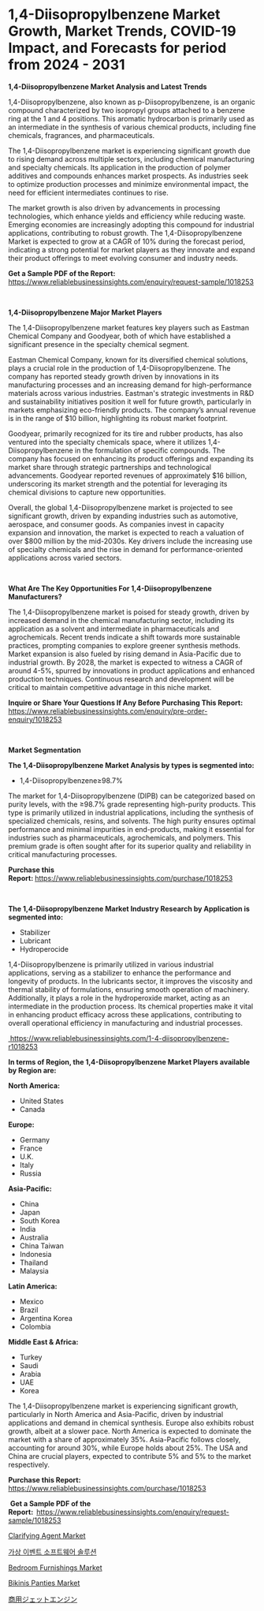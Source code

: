 <p><h1>1,4-Diisopropylbenzene Market Growth, Market Trends, COVID-19 Impact, and Forecasts for period from 2024 - 2031</h1></p><p><strong>1,4-Diisopropylbenzene Market Analysis and Latest Trends</strong></p>
<p><p>1,4-Diisopropylbenzene, also known as p-Diisopropylbenzene, is an organic compound characterized by two isopropyl groups attached to a benzene ring at the 1 and 4 positions. This aromatic hydrocarbon is primarily used as an intermediate in the synthesis of various chemical products, including fine chemicals, fragrances, and pharmaceuticals. </p><p>The 1,4-Diisopropylbenzene market is experiencing significant growth due to rising demand across multiple sectors, including chemical manufacturing and specialty chemicals. Its application in the production of polymer additives and compounds enhances market prospects. As industries seek to optimize production processes and minimize environmental impact, the need for efficient intermediates continues to rise. </p><p>The market growth is also driven by advancements in processing technologies, which enhance yields and efficiency while reducing waste. Emerging economies are increasingly adopting this compound for industrial applications, contributing to robust growth. The 1,4-Diisopropylbenzene Market is expected to grow at a CAGR of 10% during the forecast period, indicating a strong potential for market players as they innovate and expand their product offerings to meet evolving consumer and industry needs.</p></p>
<p><strong>Get a Sample PDF of the Report:&nbsp;</strong> <a href="https://www.reliablebusinessinsights.com/enquiry/request-sample/1018253">https://www.reliablebusinessinsights.com/enquiry/request-sample/1018253</a></p>
<p>&nbsp;</p>
<p><strong>1,4-Diisopropylbenzene Major Market Players</strong></p>
<p><p>The 1,4-Diisopropylbenzene market features key players such as Eastman Chemical Company and Goodyear, both of which have established a significant presence in the specialty chemical segment.</p><p>Eastman Chemical Company, known for its diversified chemical solutions, plays a crucial role in the production of 1,4-Diisopropylbenzene. The company has reported steady growth driven by innovations in its manufacturing processes and an increasing demand for high-performance materials across various industries. Eastman's strategic investments in R&D and sustainability initiatives position it well for future growth, particularly in markets emphasizing eco-friendly products. The company’s annual revenue is in the range of $10 billion, highlighting its robust market footprint.</p><p>Goodyear, primarily recognized for its tire and rubber products, has also ventured into the specialty chemicals space, where it utilizes 1,4-Diisopropylbenzene in the formulation of specific compounds. The company has focused on enhancing its product offerings and expanding its market share through strategic partnerships and technological advancements. Goodyear reported revenues of approximately $16 billion, underscoring its market strength and the potential for leveraging its chemical divisions to capture new opportunities.</p><p>Overall, the global 1,4-Diisopropylbenzene market is projected to see significant growth, driven by expanding industries such as automotive, aerospace, and consumer goods. As companies invest in capacity expansion and innovation, the market is expected to reach a valuation of over $800 million by the mid-2030s. Key drivers include the increasing use of specialty chemicals and the rise in demand for performance-oriented applications across varied sectors.</p></p>
<p>&nbsp;</p>
<p><strong>What Are The Key Opportunities For 1,4-Diisopropylbenzene Manufacturers?</strong></p>
<p><p>The 1,4-Diisopropylbenzene market is poised for steady growth, driven by increased demand in the chemical manufacturing sector, including its application as a solvent and intermediate in pharmaceuticals and agrochemicals. Recent trends indicate a shift towards more sustainable practices, prompting companies to explore greener synthesis methods. Market expansion is also fueled by rising demand in Asia-Pacific due to industrial growth. By 2028, the market is expected to witness a CAGR of around 4-5%, spurred by innovations in product applications and enhanced production techniques. Continuous research and development will be critical to maintain competitive advantage in this niche market.</p></p>
<p><strong>Inquire or Share Your Questions If Any Before Purchasing This Report:</strong> <a href="https://www.reliablebusinessinsights.com/enquiry/pre-order-enquiry/1018253">https://www.reliablebusinessinsights.com/enquiry/pre-order-enquiry/1018253</a></p>
<p>&nbsp;</p>
<p><strong>Market Segmentation</strong></p>
<p><strong>The 1,4-Diisopropylbenzene Market Analysis by types is segmented into:</strong></p>
<p><ul><li>1,4-Diisopropylbenzene≥98.7%</li></ul></p>
<p><p>The market for 1,4-Diisopropylbenzene (DIPB) can be categorized based on purity levels, with the ≥98.7% grade representing high-purity products. This type is primarily utilized in industrial applications, including the synthesis of specialized chemicals, resins, and solvents. The high purity ensures optimal performance and minimal impurities in end-products, making it essential for industries such as pharmaceuticals, agrochemicals, and polymers. This premium grade is often sought after for its superior quality and reliability in critical manufacturing processes.</p></p>
<p><strong>Purchase this Report:&nbsp;</strong><a href="https://www.reliablebusinessinsights.com/purchase/1018253">https://www.reliablebusinessinsights.com/purchase/1018253</a></p>
<p>&nbsp;</p>
<p><strong>The 1,4-Diisopropylbenzene Market Industry Research by Application is segmented into:</strong></p>
<p><ul><li>Stabilizer</li><li>Lubricant</li><li>Hydroperocide</li></ul></p>
<p><p>1,4-Diisopropylbenzene is primarily utilized in various industrial applications, serving as a stabilizer to enhance the performance and longevity of products. In the lubricants sector, it improves the viscosity and thermal stability of formulations, ensuring smooth operation of machinery. Additionally, it plays a role in the hydroperoxide market, acting as an intermediate in the production process. Its chemical properties make it vital in enhancing product efficacy across these applications, contributing to overall operational efficiency in manufacturing and industrial processes.</p></p>
<p><a href="https://www.reliablebusinessinsights.com/1-4-diisopropylbenzene-r1018253">&nbsp;https://www.reliablebusinessinsights.com/1-4-diisopropylbenzene-r1018253</a></p>
<p><strong>In terms of Region, the 1,4-Diisopropylbenzene Market Players available by Region are:</strong></p>
<p>
    <p> <strong> North America: </strong>
        <ul>
            <li>United States</li>
            <li>Canada</li>
        </ul>
        </p> 
    <p> <strong> Europe: </strong>
        <ul>
            <li>Germany</li>
            <li>France</li>
            <li>U.K.</li>
            <li>Italy</li>
            <li>Russia</li>
        </ul>
        </p> 
    <p> <strong> Asia-Pacific: </strong>
        <ul>
            <li>China</li>
            <li>Japan</li>
            <li>South Korea</li>
            <li>India</li>
            <li>Australia</li>
            <li>China Taiwan</li>
            <li>Indonesia</li>
            <li>Thailand</li>
            <li>Malaysia</li>
        </ul>
        </p> 
    <p> <strong> Latin America: </strong>
        <ul>
            <li>Mexico</li>
            <li>Brazil</li>
            <li>Argentina Korea</li>
            <li>Colombia</li>
        </ul>
        </p> 
    <p> <strong> Middle East & Africa: </strong>
        <ul>
            <li>Turkey</li>
            <li>Saudi</li>
            <li>Arabia</li>
            <li>UAE</li>
            <li>Korea</li>
        </ul>
    </p>
    </p>
<p><p>The 1,4-Diisopropylbenzene market is experiencing significant growth, particularly in North America and Asia-Pacific, driven by industrial applications and demand in chemical synthesis. Europe also exhibits robust growth, albeit at a slower pace. North America is expected to dominate the market with a share of approximately 35%. Asia-Pacific follows closely, accounting for around 30%, while Europe holds about 25%. The USA and China are crucial players, expected to contribute 5% and 5% to the market respectively.</p></p>
<p><strong>Purchase this Report: </strong><a href="https://www.reliablebusinessinsights.com/purchase/1018253">https://www.reliablebusinessinsights.com/purchase/1018253</a></p>
<p>&nbsp;<strong>Get a Sample PDF of the Report:&nbsp;&nbsp;</strong><a href="https://www.reliablebusinessinsights.com/enquiry/request-sample/1018253">https://www.reliablebusinessinsights.com/enquiry/request-sample/1018253</a></p>
<p><strong></strong></p>
<p><p><a href="https://issuu.com/reportprime-2/docs/clarifying-agent-market-size-2030.p_279419c108a40b">Clarifying Agent Market</a></p><p><a href="https://medium.com/@waynewood21/%EC%84%B8%EA%B3%84-virtual-event-software-solutions-market-%EC%9D%80-2024%EC%97%90%EC%84%9C-2031%EB%A1%9C-%EC%97%B0%ED%8F%89%EA%B7%A0-%EC%A6%9D%EA%B0%80%EC%9C%A8%EC%9D%84-%EB%B3%B4%EC%9D%BC-%EA%B2%83%EC%9C%BC%EB%A1%9C-%EC%98%88%EC%83%81%EB%90%A9%EB%8B%88%EB%8B%A4-47d566e8fced">가상 이벤트 소프트웨어 솔루션</a></p><p><a href="https://www.linkedin.com/pulse/global-market-pulse-trends-growth-analysis-bedroom-pjlpe?trackingId=2UWr7eTpSxySi9vCl%2BaaoA%3D%3D">Bedroom Furnishings Market</a></p><p><a href="https://www.linkedin.com/pulse/global-bikinis-panties-market-sector2024-2031-metrics-strategic-rvmie?trackingId=dbtQjDHNQm6NegmsXL%2F3uA%3D%3D">Bikinis Panties Market</a></p><p><a href="https://medium.com/@eunawiegad2023/commercial-jet-engines-market-%E3%81%AE%E3%82%B0%E3%83%AD%E3%83%BC%E3%83%90%E3%83%AB%E5%B8%82%E5%A0%B4%E6%A6%82%E8%A6%81%E3%81%AF-%E4%B8%96%E7%95%8C%E3%81%8A%E3%82%88%E3%81%B3%E4%B8%BB%E8%A6%81%E5%B8%82%E5%A0%B4%E3%81%AB%E3%81%8A%E3%81%91%E3%82%8B%E6%A5%AD%E7%95%8C%E3%81%AB%E5%BD%B1%E9%9F%BF%E3%82%92%E4%B8%8E%E3%81%88%E3%82%8B%E4%B8%BB%E8%A6%81%E3%81%AA%E3%83%88%E3%83%AC%E3%83%B3%E3%83%89%E3%81%AB%E3%81%A4%E3%81%84%E3%81%A6-%E7%8B%AC%E8%87%AA%E3%81%AE%E8%A6%96%E7%82%B9%E3%82%92%E6%8F%90%E4%BE%9B%E3%81%97%E3%81%BE%E3%81%99-ff85ab2f2a93">商用ジェットエンジン</a></p></p>